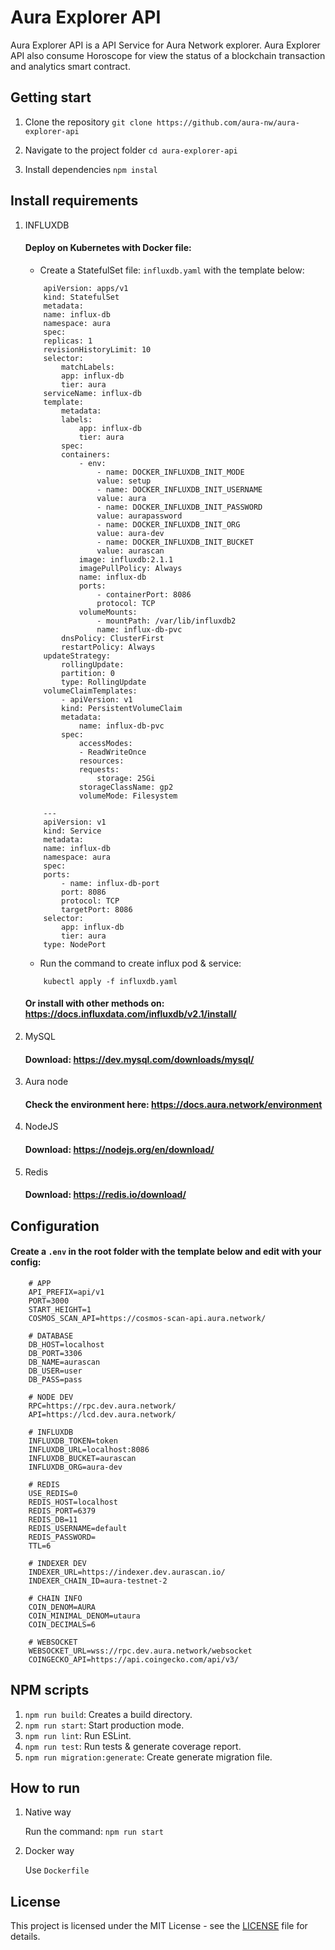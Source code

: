 # Aura Explorer API

Aura Explorer API is a API Service for Aura Network explorer. Aura Explorer API also consume Horoscope for view the status of a blockchain transaction and analytics smart contract.

## Getting start

1. Clone the repository
 ```git clone https://github.com/aura-nw/aura-explorer-api ```
 
2. Navigate to the project folder
 ```cd aura-explorer-api ```
 
3. Install dependencies
 ```npm instal ```

## Install requirements

1. INFLUXDB

    #### Deploy on Kubernetes with Docker file:

    - Create a StatefulSet file: `influxdb.yaml` with the template below:

    ```
        apiVersion: apps/v1
        kind: StatefulSet
        metadata:
        name: influx-db
        namespace: aura
        spec:
        replicas: 1
        revisionHistoryLimit: 10
        selector:
            matchLabels:
            app: influx-db
            tier: aura
        serviceName: influx-db
        template:
            metadata:
            labels:
                app: influx-db
                tier: aura
            spec:
            containers:
                - env:
                    - name: DOCKER_INFLUXDB_INIT_MODE
                    value: setup
                    - name: DOCKER_INFLUXDB_INIT_USERNAME
                    value: aura
                    - name: DOCKER_INFLUXDB_INIT_PASSWORD
                    value: aurapassword
                    - name: DOCKER_INFLUXDB_INIT_ORG
                    value: aura-dev
                    - name: DOCKER_INFLUXDB_INIT_BUCKET
                    value: aurascan
                image: influxdb:2.1.1
                imagePullPolicy: Always
                name: influx-db
                ports:
                    - containerPort: 8086
                    protocol: TCP
                volumeMounts:
                    - mountPath: /var/lib/influxdb2
                    name: influx-db-pvc
            dnsPolicy: ClusterFirst
            restartPolicy: Always
        updateStrategy:
            rollingUpdate:
            partition: 0
            type: RollingUpdate
        volumeClaimTemplates:
            - apiVersion: v1
            kind: PersistentVolumeClaim
            metadata:
                name: influx-db-pvc
            spec:
                accessModes:
                - ReadWriteOnce
                resources:
                requests:
                    storage: 25Gi
                storageClassName: gp2
                volumeMode: Filesystem

        ---
        apiVersion: v1
        kind: Service
        metadata:
        name: influx-db
        namespace: aura
        spec:
        ports:
            - name: influx-db-port
            port: 8086
            protocol: TCP
            targetPort: 8086
        selector:
            app: influx-db
            tier: aura
        type: NodePort

    ```

    - Run the command to create influx pod & service:
    ```
        kubectl apply -f influxdb.yaml
    ```

    #### Or install with other methods on: https://docs.influxdata.com/influxdb/v2.1/install/

2. MySQL

    #### Download: https://dev.mysql.com/downloads/mysql/

3. Aura node

    #### Check the environment here: https://docs.aura.network/environment

4. NodeJS

    #### Download: https://nodejs.org/en/download/
    
5. Redis
   
   #### Download: https://redis.io/download/

## Configuration

  #### Create a `.env` in the root folder with the template below and edit with your config:
        # APP
        API_PREFIX=api/v1
        PORT=3000
        START_HEIGHT=1
        COSMOS_SCAN_API=https://cosmos-scan-api.aura.network/

        # DATABASE
        DB_HOST=localhost
        DB_PORT=3306
        DB_NAME=aurascan
        DB_USER=user
        DB_PASS=pass

        # NODE DEV
        RPC=https://rpc.dev.aura.network/
        API=https://lcd.dev.aura.network/

        # INFLUXDB
        INFLUXDB_TOKEN=token
        INFLUXDB_URL=localhost:8086
        INFLUXDB_BUCKET=aurascan
        INFLUXDB_ORG=aura-dev
        
        # REDIS
        USE_REDIS=0
        REDIS_HOST=localhost
        REDIS_PORT=6379
        REDIS_DB=11
        REDIS_USERNAME=default
        REDIS_PASSWORD=
        TTL=6
        
        # INDEXER DEV
        INDEXER_URL=https://indexer.dev.aurascan.io/
        INDEXER_CHAIN_ID=aura-testnet-2
        
        # CHAIN INFO
        COIN_DENOM=AURA
        COIN_MINIMAL_DENOM=utaura
        COIN_DECIMALS=6
        
        # WEBSOCKET
        WEBSOCKET_URL=wss://rpc.dev.aura.network/websocket
        COINGECKO_API=https://api.coingecko.com/api/v3/
    
## NPM scripts

1. ```npm run build```: Creates a build directory.
2. ```npm run start```: Start production mode.
3. ```npm run lint```: Run ESLint.
4. ```npm run test```: Run tests & generate coverage report.
5. ```npm run migration:generate```: Create generate migration file.

## How to run  

1. Native way
    
   Run the command: ```npm run start```

2. Docker way

   Use `Dockerfile`
   
## License
   This project is licensed under the MIT License - see the [LICENSE](LICENSE) file for details.
